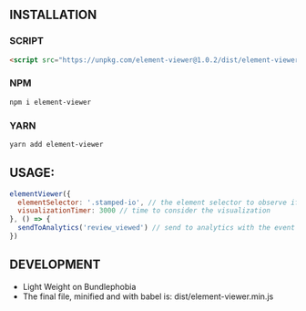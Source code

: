 ## INSTALLATION
### SCRIPT
```html
<script src="https://unpkg.com/element-viewer@1.0.2/dist/element-viewer.min.js"></script>
```
### NPM
```bash
npm i element-viewer
```
### YARN
```bash
yarn add element-viewer
```
## USAGE:
```js
elementViewer({
  elementSelector: '.stamped-io', // the element selector to observe if being visualized
  visualizationTimer: 3000 // time to consider the visualization
}, () => {
  sendToAnalytics('review_viewed') // send to analytics with the event name (example method)
})
```

## DEVELOPMENT
- Light Weight on Bundlephobia
- The final file, minified and with babel is: dist/element-viewer.min.js

